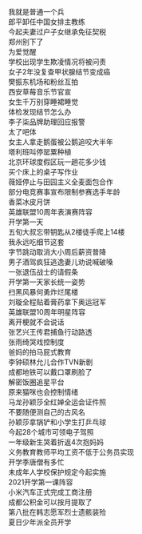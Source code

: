 我就是普通一个兵  
郎平卸任中国女排主教练  
今起夫妻过户子女继承免征契税  
郑州别下了  
为爱觉醒  
学校出现学生欺凌情况将被问责  
女子2年没复查甲状腺结节变成癌  
樊振东机场和粉丝互拍  
西安草莓音乐节官宣  
女生千万别穿睡裙睡觉  
体检发现结节怎么办  
李子柒品牌助理回应报警  
太了吧体  
女主人拿走鹅蛋被公鹅追咬大半年  
塔利班叫停罂粟种植  
北京环球度假区玩一趟花多少钱  
买个床上的桌子写作业  
薇娅停止与田园主义全麦面包合作  
部分电竞赛事宣布限制参赛选手年龄  
香菜冰皮月饼  
英雄联盟10周年表演赛阵容  
开学第一天  
五旬大叔忘带钥匙从2楼徒手爬上14楼  
我永远吃细节这套  
字节跳动取消大小周后薪资普降  
男子酒驾疯狂逃逸妻儿劝说喊破嗓  
一张退伍战士的请假条  
开学第一天家长统一姿势  
扫黑风暴何勇炸烂尾楼  
刘璇全程贴着膏药拿下奥运冠军  
英雄联盟10周年明星阵容  
离开梗就不会说话  
张艺兴王传君捕鱼行动路透  
张雨绮哭戏控制度  
爸妈的拍马屁式教育  
李钟硕林允儿合作TVN新剧  
成都地铁可以戴口罩刷脸了  
解密饭圈追星平台  
原来猫咪也会控制情绪  
马龙孙颖莎全红婵全运会证件照  
不要随便测自己的古风名  
孙颖莎拿锅铲和小学生打乒乓球  
今起28个城市可领电子驾照  
一年级新生哭着折返4次抱妈妈  
义务教育教师平均工资不低于公务员实现  
开学季唐僧有多忙  
未成年人学校保护规定今起实施  
2021开学第一课阵容  
小米汽车正式完成工商注册  
成都公积金可以按月提取了  
第八批在韩志愿军烈士遗骸装殓  
夏日少年派全员开学  
